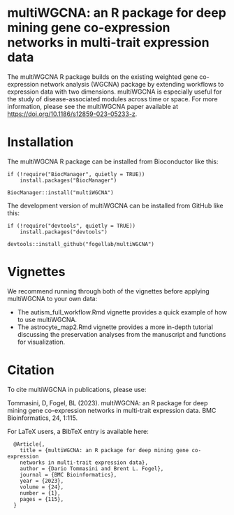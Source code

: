 # multiWGCNA: an R package for deep mining gene co-expression networks in multi-trait expression data

The multiWGCNA R package builds on the existing weighted gene co-expression 
network analysis (WGCNA) package by extending workflows to expression data with 
two dimensions. multiWGCNA is especially useful for the study of 
disease-associated modules across time or space. For more information, please 
see the multiWGCNA paper available at https://doi.org/10.1186/s12859-023-05233-z. 

# Installation 

The multiWGCNA R package can be installed from Bioconductor like this: 
```
if (!require("BiocManager", quietly = TRUE))
    install.packages("BiocManager")

BiocManager::install("multiWGCNA")
```

The development version of multiWGCNA can be installed from GitHub like this:
```
if (!require("devtools", quietly = TRUE))
    install.packages("devtools")
    
devtools::install_github("fogellab/multiWGCNA")
```

# Vignettes

We recommend running through both of the vignettes before applying multiWGCNA to your own data:

* The autism_full_workflow.Rmd vignette provides a quick example of how to use multiWGCNA.
* The astrocyte_map2.Rmd vignette provides a more in-depth tutorial discussing the preservation analyses from the manuscript and functions for visualization. 

# Citation

To cite multiWGCNA in publications, please use:

  Tommasini, D, Fogel, BL (2023). multiWGCNA: an R package for deep mining gene
  co-expression networks in multi-trait expression data. BMC Bioinformatics, 24,
  1:115.

For LaTeX users, a BibTeX entry is available here: 

```
  @Article{,
    title = {multiWGCNA: an R package for deep mining gene co-expression 
    networks in multi-trait expression data},
    author = {Dario Tommasini and Brent L. Fogel},
    journal = {BMC Bioinformatics},
    year = {2023},
    volume = {24},
    number = {1},
    pages = {115},
  }
```
